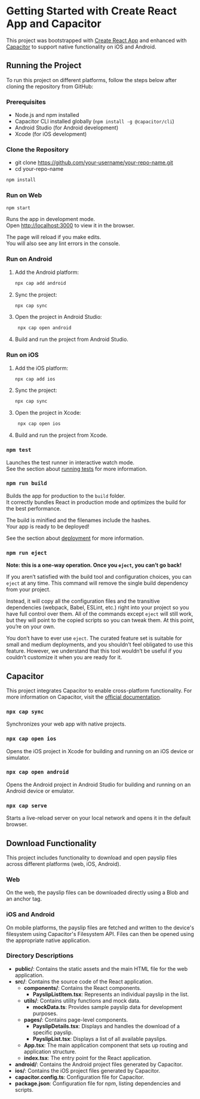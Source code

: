 # Getting Started with Create React App and Capacitor

This project was bootstrapped with [Create React App](https://github.com/facebook/create-react-app) and enhanced with [Capacitor](https://capacitorjs.com/) to support native functionality on iOS and Android.

## Running the Project

To run this project on different platforms, follow the steps below after cloning the repository from GitHub:

### Prerequisites

- Node.js and npm installed
- Capacitor CLI installed globally (`npm install -g @capacitor/cli`)
- Android Studio (for Android development)
- Xcode (for iOS development)

### Clone the Repository

- git clone https://github.com/your-username/your-repo-name.git
- cd your-repo-name

```bash
npm install
```

### Run on Web

```bash
npm start
```

Runs the app in development mode.\
Open [http://localhost:3000](http://localhost:3000) to view it in the browser.

The page will reload if you make edits.\
You will also see any lint errors in the console.

### Run on Android

1. Add the Android platform:

   ```bash
   npx cap add android
   ```

2. Sync the project:

   ```bash
   npx cap sync
   ```

3. Open the project in Android Studio:

   ```bash
    npx cap open android
   ```

4. Build and run the project from Android Studio.

### Run on iOS

1. Add the iOS platform:

   ```bash
   npx cap add ios
   ```

2. Sync the project:

   ```bash
   npx cap sync
   ```

3. Open the project in Xcode:

   ```bash
    npx cap open ios
   ```

4. Build and run the project from Xcode.

### `npm test`

Launches the test runner in interactive watch mode.\
See the section about [running tests](https://facebook.github.io/create-react-app/docs/running-tests) for more information.

### `npm run build`

Builds the app for production to the `build` folder.\
It correctly bundles React in production mode and optimizes the build for the best performance.

The build is minified and the filenames include the hashes.\
Your app is ready to be deployed!

See the section about [deployment](https://facebook.github.io/create-react-app/docs/deployment) for more information.

### `npm run eject`

**Note: this is a one-way operation. Once you `eject`, you can’t go back!**

If you aren’t satisfied with the build tool and configuration choices, you can `eject` at any time. This command will remove the single build dependency from your project.

Instead, it will copy all the configuration files and the transitive dependencies (webpack, Babel, ESLint, etc.) right into your project so you have full control over them. All of the commands except `eject` will still work, but they will point to the copied scripts so you can tweak them. At this point, you’re on your own.

You don’t have to ever use `eject`. The curated feature set is suitable for small and medium deployments, and you shouldn’t feel obligated to use this feature. However, we understand that this tool wouldn’t be useful if you couldn’t customize it when you are ready for it.

## Capacitor

This project integrates Capacitor to enable cross-platform functionality. For more information on Capacitor, visit the [official documentation](https://capacitorjs.com/docs).

### `npx cap sync`

Synchronizes your web app with native projects.

### `npx cap open ios`

Opens the iOS project in Xcode for building and running on an iOS device or simulator.

### `npx cap open android`

Opens the Android project in Android Studio for building and running on an Android device or emulator.

### `npx cap serve`

Starts a live-reload server on your local network and opens it in the default browser.

## Download Functionality

This project includes functionality to download and open payslip files across different platforms (web, iOS, Android).

### Web

On the web, the payslip files can be downloaded directly using a Blob and an anchor tag.

### iOS and Android

On mobile platforms, the payslip files are fetched and written to the device's filesystem using Capacitor's Filesystem API. Files can then be opened using the appropriate native application.

### Directory Descriptions

- **public/**: Contains the static assets and the main HTML file for the web application.
- **src/**: Contains the source code of the React application.
  - **components/**: Contains the React components.
    - **PayslipListItem.tsx**: Represents an individual payslip in the list.
  - **utils/**: Contains utility functions and mock data.
    - **mockData.ts**: Provides sample payslip data for development purposes.
  - **pages/**: Contains page-level components.
    - **PayslipDetails.tsx**: Displays and handles the download of a specific payslip.
    - **PayslipList.tsx**: Displays a list of all available payslips.
  - **App.tsx**: The main application component that sets up routing and application structure.
  - **index.tsx**: The entry point for the React application.
- **android/**: Contains the Android project files generated by Capacitor.
- **ios/**: Contains the iOS project files generated by Capacitor.
- **capacitor.config.ts**: Configuration file for Capacitor.
- **package.json**: Configuration file for npm, listing dependencies and scripts.
